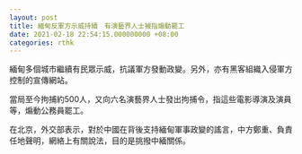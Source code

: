 ```yaml
---
layout: post
title: 緬甸反軍方示威持續　有演藝界人士被指煽動罷工
date: 2021-02-18 22:54:15.000000000 +08:00
categories: rthk
---
```


緬甸多個城市繼續有民眾示威，抗議軍方發動政變。另外，亦有黑客組織入侵軍方控制的宣傳網站。

當局至今拘捕約500人，又向六名演藝界人士發出拘捕令，指這些電影導演及演員等，煽動公務員罷工。

在北京，外交部表示，對於中國在背後支持緬甸軍事政變的謠言，中方鄭重、負責任地聲明，網絡上有關說法，目的是挑撥中緬關係。
